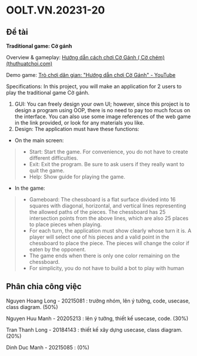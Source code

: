# OOLT.VN.20231-20

## Đề tài

**Traditional game: Cờ gánh**

Overview & gameplay: [Hướng dẫn cách chơi Cờ Gánh ( Cờ chém) (thuthuatchoi.com)](https://thuthuatchoi.com/huong-dan-cach-choi-co-ganh.html)

Demo game: [Trò chơi dân gian: "Hướng dẫn chơi Cờ Gánh" - YouTube](https://www.youtube.com/watch?v=NIPAwJslut4)

Specifications:
In this project, you will make an application for 2 users to play the traditional game Cờ gánh.
1. GUI: You can freely design your own UI; however, since this project is to design a program
using OOP, there is no need to pay too much focus on the interface. You can also use some
image references of the web game in the link provided, or look for any materials you like.
2. Design: The application must have these functions:
+ On the main screen:
> - Start: Start the game. For convenience, you do not have to create different difficulties.
> - Exit: Exit the program. Be sure to ask users if they really want to quit the game.
> - Help: Show guide for playing the game.
+ In the game:
> - Gameboard: The chessboard is a flat surface divided into 16 squares with diagonal,
horizontal, and vertical lines representing the allowed paths of the pieces. The
chessboard has 25 intersection points from the above lines, which are also 25 places to
place pieces when playing.
> - For each turn, the application must show clearly whose turn it is. A player will select
one of his pieces and a valid point in the chessboard to place the piece. The pieces will
change the color if eaten by the opponent.
> - The game ends when there is only one color remaining on the chessboard.
> - For simplicity, you do not have to build a bot to play with human

## Phân chia công việc
Nguyen Hoang Long - 20215081 : trưởng nhóm, lên ý tưởng, code, usecase, class diagram. (50%)

Nguyen Huu Manh - 20205213 : lên ý tưởng, thiết kế usecase, code. (30%)

Tran Thanh Long - 20184143 : thiết kế xây dựng usecase, class diagram. (20%)

Dinh Duc Manh - 20215085 : (0%)